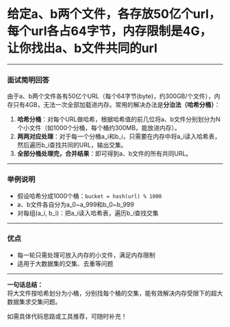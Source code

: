 # 给定a、b两个文件，各存放50亿个url，每个url各占64字节，内存限制是4G，让你找出a、b文件共同的url

---

### 面试简明回答

由于a、b两个文件各有50亿个URL（每个64字节(byte)，约300GB/个文件），内存只有4GB，无法一次全部加载进内存。常用的解决办法是**分治法（哈希分桶）**：

1. **哈希分桶**：对每个URL做哈希，根据哈希值的前几位将a、b文件分别划分为N个小文件（如1000个分桶，每个桶约300MB，能放进内存）。
2. **两两对应处理**：对于每一个分桶a_i和b_i，只需要在内存中将a_i读入哈希表，然后遍历b_i查找共同的URL，输出交集。
3. **全部分桶处理完，合并结果**：即可得到a、b文件的所有共同URL。

---

### 举例说明

- 假设哈希分成1000个桶：`bucket = hash(url) % 1000`
- a、b文件各自分为a_0~a_999和b_0~b_999
- 对每组(a_i, b_i)：把a_i读入哈希表，遍历b_i查找交集

---

### 优点

- 每一轮只需处理可放入内存的小文件，满足内存限制
- 适用于大数据集的交集、去重等问题

---

**一句话总结：**  
将大文件按哈希划分为小桶，分别找每个桶的交集，能有效解决内存受限下的超大数据集求交集问题。

如需具体代码思路或工具推荐，可随时补充！